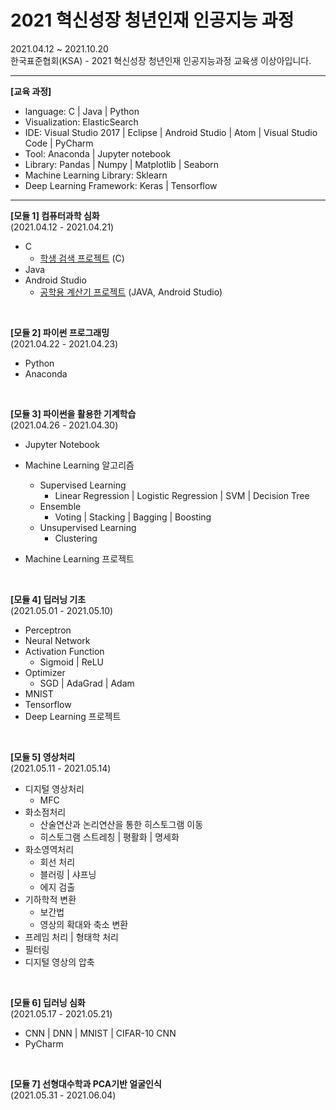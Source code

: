 # 2021 혁신성장 청년인재 인공지능 과정

2021.04.12 ~ 2021.10.20  
한국표준협회(KSA) - 2021 혁신성장 청년인재 인공지능과정 교육생 이상아입니다.

---

**[교육 과정]**

- language: C | Java | Python
- Visualization: ElasticSearch 
- IDE: Visual Studio 2017 | Eclipse | Android Studio |  Atom  | Visual Studio Code | PyCharm
- Tool:  Anaconda | Jupyter notebook
- Library: Pandas | Numpy | Matplotlib | Seaborn
- Machine Learning Library: Sklearn
- Deep Learning Framework: Keras | Tensorflow


---

**[모듈 1] 컴퓨터과학 심화**  
(2021.04.12 - 2021.04.21)

- C
  - [학생 검색 프로젝트](https://github.com/sanga327/C_Project) (C)
- Java
- Android Studio
  - [공학용 계산기 프로젝트](https://github.com/sanga327/Java_Project) (JAVA, Android Studio)   
<br>


**[모듈 2] 파이썬 프로그래밍**  
(2021.04.22 - 2021.04.23)

- Python
- Anaconda
<br>


**[모듈 3] 파이썬을 활용한 기계학습**  
(2021.04.26 - 2021.04.30)

- Jupyter Notebook
- Machine Learning 알고리즘

  - Supervised Learning
    - Linear Regression | Logistic Regression | SVM | Decision Tree
  - Ensemble
    - Voting | Stacking | Bagging | Boosting
  - Unsupervised Learning
    - Clustering
- Machine Learning 프로젝트
<br>


**[모듈 4] 딥러닝 기초**  
(2021.05.01 - 2021.05.10)

- Perceptron
- Neural Network
- Activation Function
  - Sigmoid | ReLU
- Optimizer
  - SGD | AdaGrad | Adam
- MNIST
- Tensorflow
- Deep Learning 프로젝트

<br>


**[모듈 5] 영상처리**  
(2021.05.11 - 2021.05.14)

- 디지털 영상처리
  - MFC 
- 화소점처리
  - 산술연산과 논리연산을 통한 히스토그램 이동
  - 히스토그램 스트레칭 | 평활화 | 명세화
- 화소영역처리
  - 회선 처리
  - 블러링 | 샤프닝
  - 에지 검출
- 기하학적 변환
  - 보간법
  - 영상의 확대와 축소 변환
- 프레임 처리 | 형태학 처리
- 필터링
- 디지털 영상의 압축

<br>


**[모듈 6] 딥러닝 심화**  
(2021.05.17 - 2021.05.21)
- CNN | DNN | MNIST | CIFAR-10 CNN
- PyCharm

<br>   

**[모듈 7] 선형대수학과 PCA기반 얼굴인식**  
(2021.05.31 - 2021.06.04)


